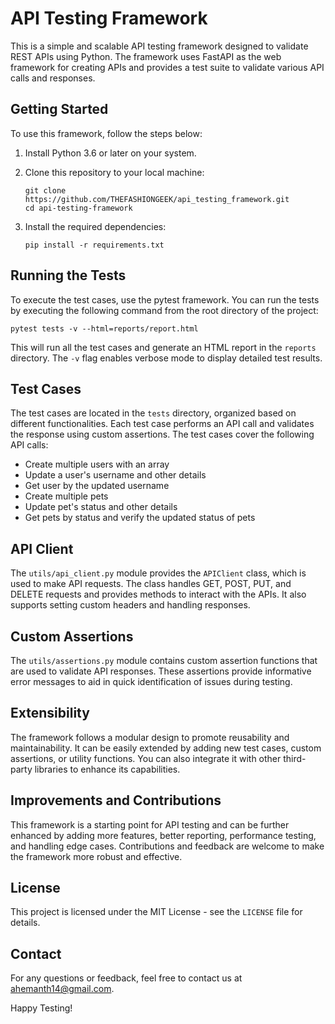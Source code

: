 # API Testing Framework

This is a simple and scalable API testing framework designed to validate REST APIs using Python. The framework uses FastAPI as the web framework for creating APIs and provides a test suite to validate various API calls and responses.

## Getting Started

To use this framework, follow the steps below:

1. Install Python 3.6 or later on your system.

2. Clone this repository to your local machine:
   ```
   git clone https://github.com/THEFASHIONGEEK/api_testing_framework.git
   cd api-testing-framework
   ```

3. Install the required dependencies:
   ```
   pip install -r requirements.txt
   ```

## Running the Tests

To execute the test cases, use the pytest framework. You can run the tests by executing the following command from the root directory of the project:

```
pytest tests -v --html=reports/report.html
```

This will run all the test cases and generate an HTML report in the `reports` directory. The `-v` flag enables verbose mode to display detailed test results.

## Test Cases

The test cases are located in the `tests` directory, organized based on different functionalities. Each test case performs an API call and validates the response using custom assertions. The test cases cover the following API calls:

- Create multiple users with an array
- Update a user's username and other details
- Get user by the updated username
- Create multiple pets
- Update pet's status and other details
- Get pets by status and verify the updated status of pets

## API Client

The `utils/api_client.py` module provides the `APIClient` class, which is used to make API requests. The class handles GET, POST, PUT, and DELETE requests and provides methods to interact with the APIs. It also supports setting custom headers and handling responses.

## Custom Assertions

The `utils/assertions.py` module contains custom assertion functions that are used to validate API responses. These assertions provide informative error messages to aid in quick identification of issues during testing.

## Extensibility

The framework follows a modular design to promote reusability and maintainability. It can be easily extended by adding new test cases, custom assertions, or utility functions. You can also integrate it with other third-party libraries to enhance its capabilities.

## Improvements and Contributions

This framework is a starting point for API testing and can be further enhanced by adding more features, better reporting, performance testing, and handling edge cases. Contributions and feedback are welcome to make the framework more robust and effective.

## License

This project is licensed under the MIT License - see the `LICENSE` file for details.

## Contact

For any questions or feedback, feel free to contact us at ahemanth14@gmail.com.

Happy Testing!